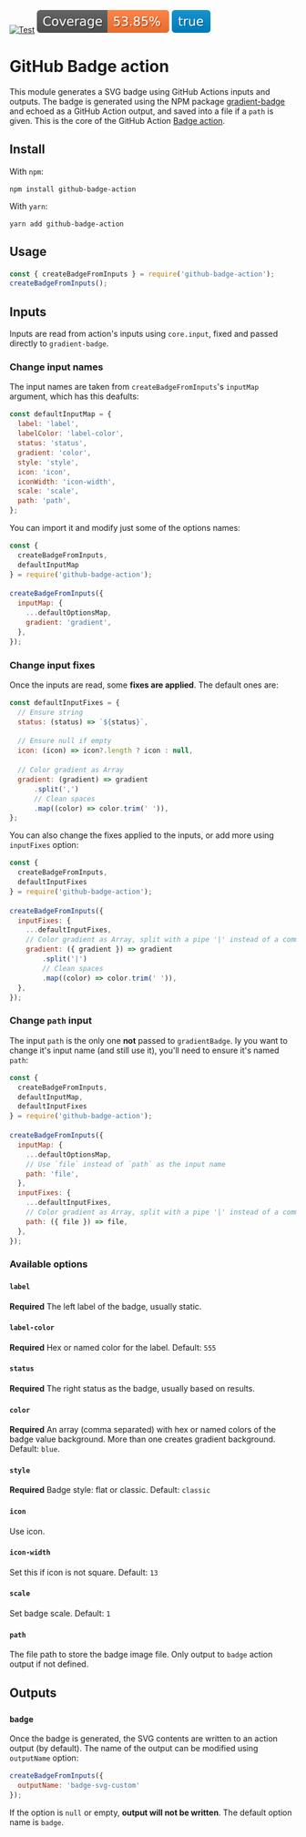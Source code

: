 [![Test](https://github.com/emibcn/github-badge-action/actions/workflows/test.js.yml/badge.svg)](https://github.com/emibcn/github-badge-action/actions/workflows/test.js.yml)
![Coverage](https://raw.githubusercontent.com/emibcn/github-badge-action/badges/main/test-coverage.svg)
![Test generated badge](https://raw.githubusercontent.com/emibcn/github-badge-action/badges/main/test-badge.svg)

# GitHub Badge action

This module generates a SVG badge using GitHub Actions inputs and outputs. The badge is generated using the NPM package [gradient-badge](https://github.com/bokub/gradient-badge) and echoed as a GitHub Action output, and saved into a file if a `path` is given. This is the core of the GitHub Action [Badge action](https://github.com/marketplace/actions/badge-action).

## Install
With `npm`:
```shell
npm install github-badge-action
```

With `yarn`:
```shell
yarn add github-badge-action
```

## Usage

```javascript
const { createBadgeFromInputs } = require('github-badge-action');
createBadgeFromInputs();
```

## Inputs

Inputs are read from action's inputs using `core.input`, fixed and passed directly to `gradient-badge`.

### Change input names
The input names are taken from `createBadgeFromInputs`'s `inputMap` argument, which has this deafults:
```javascript
const defaultInputMap = {
  label: 'label',
  labelColor: 'label-color',
  status: 'status',
  gradient: 'color',
  style: 'style',
  icon: 'icon',
  iconWidth: 'icon-width',
  scale: 'scale',
  path: 'path',
};
```

You can import it and modify just some of the options names:
```javascript
const {
  createBadgeFromInputs,
  defaultInputMap
} = require('github-badge-action');

createBadgeFromInputs({
  inputMap: {
    ...defaultOptionsMap,
    gradient: 'gradient',
  },
});
```

### Change input fixes
Once the inputs are read, some **fixes are applied**. The default ones are:
```javascript
const defaultInputFixes = {
  // Ensure string
  status: (status) => `${status}`,

  // Ensure null if empty
  icon: (icon) => icon?.length ? icon : null,

  // Color gradient as Array
  gradient: (gradient) => gradient
      .split(',')
      // Clean spaces
      .map((color) => color.trim(' ')),
};
```

You can also change the fixes applied to the inputs, or add more using `inputFixes` option:
```javascript
const {
  createBadgeFromInputs,
  defaultInputFixes
} = require('github-badge-action');

createBadgeFromInputs({
  inputFixes: {
    ...defaultInputFixes,
    // Color gradient as Array, split with a pipe '|' instead of a comma ','
    gradient: ({ gradient }) => gradient
        .split('|')
        // Clean spaces
        .map((color) => color.trim(' ')),
  },
});
```

### Change `path` input
The input `path` is the only one **not** passed to `gradientBadge`. Iy you want to change it's input name (and still use it), you'll need to ensure it's named `path`:

```javascript
const {
  createBadgeFromInputs,
  defaultInputMap,
  defaultInputFixes
} = require('github-badge-action');

createBadgeFromInputs({
  inputMap: {
    ...defaultOptionsMap,
    // Use `file` instead of `path` as the input name
    path: 'file',
  },
  inputFixes: {
    ...defaultInputFixes,
    // Color gradient as Array, split with a pipe '|' instead of a comma ','
    path: ({ file }) => file,
  },
});
```


### Available options
#### `label`

**Required** The left label of the badge, usually static.

#### `label-color`

**Required** Hex or named color for the label. Default: `555`

#### `status`

**Required** The right status as the badge, usually based on results.

#### `color`

**Required** An array (comma separated) with hex or named colors of the badge value background. More than one creates gradient background. Default: `blue`.

#### `style`

**Required** Badge style: flat or classic. Default: `classic`

#### `icon`

Use icon.

#### `icon-width`

Set this if icon is not square. Default: `13`

#### `scale`

Set badge scale. Default: `1`

#### `path`

The file path to store the badge image file. Only output to `badge` action output if not defined.

## Outputs

### `badge`
Once the badge is generated, the SVG contents are written to an action output (by default). The name of the output can be modified using `outputName` option:
```javascript
createBadgeFromInputs({
  outputName: 'badge-svg-custom'
});
```

If the option is `null` or empty, **output will not be written**. The default option name is `badge`.
